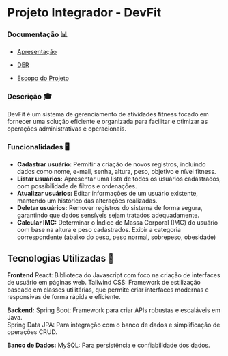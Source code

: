 # Projeto Integrador - DevFit

### Documentação 📊

- [Apresentação](https://github.com/Projeto-Integrador-Grupo-05/projeto-integrador-devfit/blob/main/docs/Apresenta%C3%A7%C3%A3o.pdf)

- [DER](https://github.com/Projeto-Integrador-Grupo-05/projeto-integrador-devfit/blob/main/docs/DER.mdj)

- [Escopo do Projeto](docs/Escopo-PI-devfit.docx)

### Descrição 🎓

DevFit é um sistema de gerenciamento de atividades fitness focado em fornecer uma solução eficiente e organizada 
para facilitar e otimizar as operações administrativas e operacionais. 

### Funcionalidades 🖥

- **Cadastrar usuário:** Permitir a criação de novos registros, incluindo dados como nome, e-mail, senha, altura, peso, objetivo e nível fitness.
- **Listar usuários:** Apresentar uma lista de todos os usuários cadastrados, com possibilidade de filtros e ordenações.
- **Atualizar usuários:** Editar informações de um usuário existente, mantendo um histórico das alterações realizadas.
- **Deletar usuários:** Remover registros do sistema de forma segura, garantindo que dados sensíveis sejam tratados adequadamente.
- **Calcular IMC:** Determinar o Índice de Massa Corporal (IMC) do usuário com base na altura e peso cadastrados. Exibir a categoria correspondente (abaixo do peso, peso normal, sobrepeso, obesidade)

## Tecnologias Utilizadas 🔧

**Frontend**
React: Biblioteca do Javascript com foco na criação de interfaces de usuário em páginas web.
Tailwind CSS: Framework de estilização baseado em classes utilitárias, que permite criar interfaces modernas e responsivas de forma rápida e eficiente.

**Backend:**
Spring Boot: Framework para criar APIs robustas e escaláveis em Java. </br>
Spring Data JPA: Para integração com o banco de dados e simplificação de operações CRUD. </br>

**Banco de Dados:** MySQL: Para persistência e confiabilidade dos dados.
